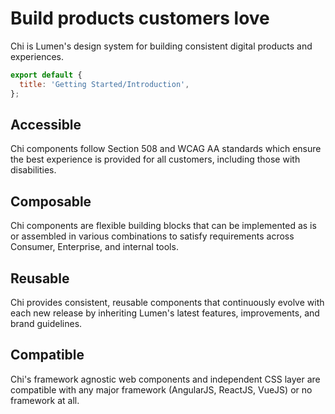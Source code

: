 # Build products customers love

Chi is Lumen's design system for building consistent digital products and experiences.

```js script
export default {
  title: 'Getting Started/Introduction',
};
```

## Accessible

Chi components follow Section 508 and WCAG AA standards which ensure the best experience is provided for all customers, including those with disabilities.

## Composable

Chi components are flexible building blocks that can be implemented as is or assembled in various combinations to satisfy requirements across Consumer, Enterprise, and internal tools.

## Reusable

Chi provides consistent, reusable components that continuously evolve with each new release by inheriting Lumen's latest features, improvements, and brand guidelines.

## Compatible

Chi's framework agnostic web components and independent CSS layer are compatible with any major framework (AngularJS, ReactJS, VueJS) or no framework at all.
